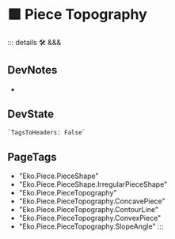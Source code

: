 
# 🟩  <eko>Piece Topography</eko>



::: details 🛠 <dev>&&&</dev>

## DevNotes

-

## DevState

```py
`TagsToHeaders: False`
```

<h2>PageTags</h2>

- "Eko.Piece.PieceShape"
- "Eko.Piece.PieceShape.IrregularPieceShape"
- "Eko.Piece.PieceTopography"
- "Eko.Piece.PieceTopography.ConcavePiece"
- "Eko.Piece.PieceTopography.ContourLine"
- "Eko.Piece.PieceTopography.ConvexPiece"
- "Eko.Piece.PieceTopography.SlopeAngle"
:::
